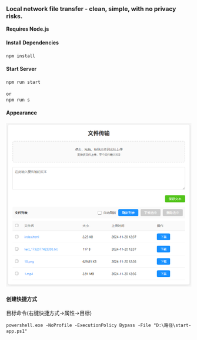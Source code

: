 ### Local network file transfer - clean, simple, with no privacy risks.

**Requires Node.js**

#### Install Dependencies

```console
npm install
```

#### Start Server

```console
npm run start

or
npm run s
```

#### Appearance

![Appearance](appearance.png)


#### 创建快捷方式

目标命令(右键快捷方式->属性->目标)

```console
powershell.exe -NoProfile -ExecutionPolicy Bypass -File "D:\路径\start-app.ps1"
```
